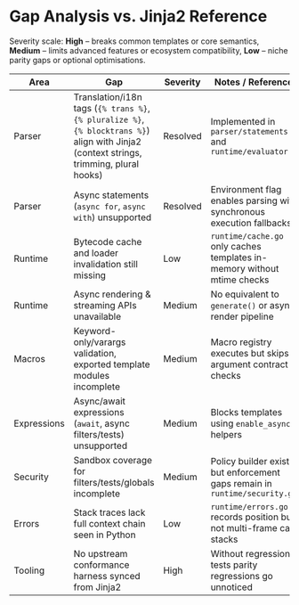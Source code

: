 # Gap Analysis vs. Jinja2 Reference

Severity scale: **High** – breaks common templates or core semantics, **Medium** – limits advanced features or ecosystem compatibility, **Low** – niche parity gaps or optional optimisations.

| Area | Gap | Severity | Notes / References |
| --- | --- | --- | --- |
| Parser | Translation/i18n tags (`{% trans %}`, `{% pluralize %}`, `{% blocktrans %}`) align with Jinja2 (context strings, trimming, plural hooks) | Resolved | Implemented in `parser/statements.go` and `runtime/evaluator.go` |
| Parser | Async statements (`async for`, `async with`) unsupported | Resolved | Environment flag enables parsing with synchronous execution fallbacks |
| Runtime | Bytecode cache and loader invalidation still missing | Low | `runtime/cache.go` only caches templates in-memory without mtime checks |
| Runtime | Async rendering & streaming APIs unavailable | Medium | No equivalent to `generate()` or async render pipeline |
| Macros | Keyword-only/varargs validation, exported template modules incomplete | Medium | Macro registry executes but skips argument contract checks |
| Expressions | Async/await expressions (`await`, async filters/tests) unsupported | Medium | Blocks templates using `enable_async` helpers |
| Security | Sandbox coverage for filters/tests/globals incomplete | Medium | Policy builder exists but enforcement gaps remain in `runtime/security.go` |
| Errors | Stack traces lack full context chain seen in Python | Low | `runtime/errors.go` records position but not multi-frame call stacks |
| Tooling | No upstream conformance harness synced from Jinja2 | High | Without regression tests parity regressions go unnoticed |
